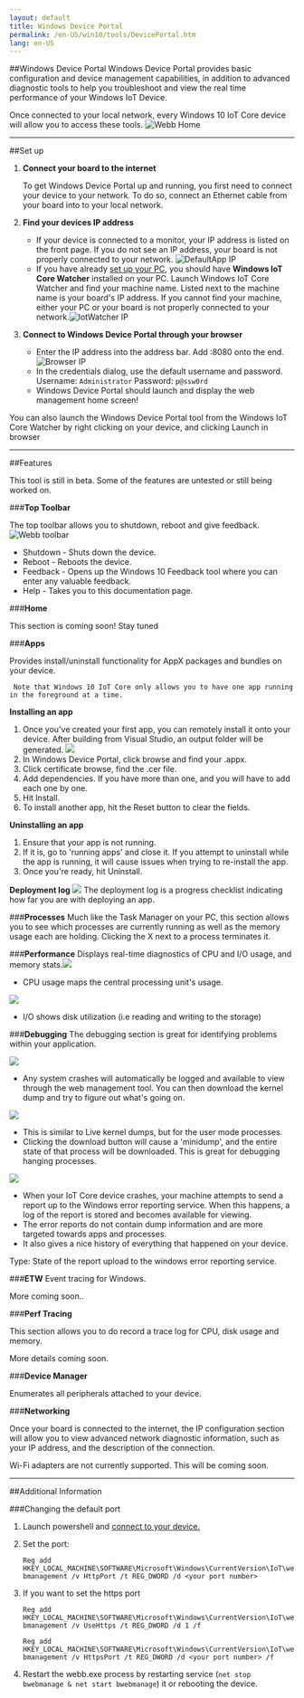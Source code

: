 ```yaml
---
layout: default
title: Windows Device Portal
permalink: /en-US/win10/tools/DevicePortal.htm
lang: en-US
---
```


<div class="container" markdown="1">

##Windows Device Portal
   Windows Device Portal provides basic configuration and device management capabilities, in addition to advanced diagnostic tools to help you troubleshoot and view the real time performance of your Windows IoT Device. 
   
   Once connected to your local network, every Windows 10 IoT Core device will allow you to access these tools.
![Webb Home]({{site.baseurl}}/images/deviceportal/deviceportal.png)

<hr>


##Set up
1. **Connect your board to the internet**

   To get Windows Device Portal up and running, you first need to connect your device to your network. To do so, connect an Ethernet cable from your board into to your local network.

2. **Find your devices IP address**
    * If your device is connected to a monitor, your IP address is listed on the front page. If you do not see an IP address, your board is not properly connected to your network. ![DefaultApp IP]({{site.baseurl}}/images/deviceportal/defaultapp_ip.png)
	* If you have already [set up your PC]({{site.baseurl}}/{{page.lang}}/win10/SetupPC.htm), you should have **Windows IoT Core Watcher** installed on your PC. Launch Windows IoT Core Watcher and find your machine name. Listed next to the machine name is your board's IP address. If you cannot find your machine, either your PC or your board is not properly connected to your network.![IotWatcher IP]({{site.baseurl}}/images/IoTCoreWatcher.PNG)

3. **Connect to Windows Device Portal through your browser**
    * Enter the IP address into the address bar. Add :8080 onto the end.![Browser IP]({{site.baseurl}}/images/deviceportal/browser_ip.png)
    * In the credentials dialog, use the default username and password. Username: `Administrator` Password: `p@ssw0rd`
    * Windows Device Portal should launch and display the web management home screen!

 You can also launch the Windows Device Portal tool from the Windows IoT Core Watcher by right clicking on your device, and clicking Launch in browser

<hr>
	






##Features

This tool is still in beta. Some of the features are untested or still being worked on.

###**Top Toolbar**
    
The top toolbar allows you to shutdown, reboot and give feedback.![Webb toolbar]({{site.baseurl}}/images/deviceportal/toolbar.png)

* Shutdown - Shuts down the device.
* Reboot - Reboots the device.
* Feedback - Opens up the Windows 10 Feedback tool where you can enter any valuable feedback.
* Help - Takes you to this documentation page.

###**Home**

This section is coming soon! Stay tuned

###**Apps**

Provides install/uninstall functionality for AppX packages and bundles on your device.

``` Note that Windows 10 IoT Core only allows you to have one app running in the foreground at a time.```

**Installing an app**

1.	Once you've created your first app, you can remotely install it onto your device. After building from Visual Studio, an output folder will be generated. <img class = "screen-snippet" src="{{site.baseurl}}/images/deviceportal/installapp0.png">	
2.	In Windows Device Portal, click browse and find your .appx.
3.	Click certificate browse, find the .cer file. 
4.	Add dependencies. If you have more than one, and you will have to add each one by one. 	
5.	Hit Install. 
6.	To install another app, hit the Reset button to clear the fields.


**Uninstalling an app**

1.	Ensure that your app is not running. 
2.	If it is, go to 'running apps' and close it. If you attempt to uninstall while the app is running, it will cause issues when trying to re-install the app. 
3.	Once you're ready, hit Uninstall.
    

**Deployment log**
    <img class="screen-snippet" src="{{site.baseurl}}/images/deviceportal/deploymentlog.png">
    The deployment log is a progress checklist indicating how far you are with deploying an app.

###**Processes**
Much like the Task Manager on your PC, this section allows you to see which processes are currently running as well as the memory usage each are holding.  Clicking the X next to a process terminates it.

###**Performance**
Displays real-time diagnostics of CPU and I/O usage, and memory stats.<img src="{{site.baseurl}}/images/deviceportal/iograph.png">

* CPU usage maps the central processing unit's usage.

<img src="{{site.baseurl}}/images/deviceportal/cpugraph.png">

* I/O shows disk utilization (i.e reading and writing to the storage)

###**Debugging**
The debugging section is great for identifying problems within your application.

<img src="{{site.baseurl}}/images/deviceportal/debug1.png">

* Any system crashes will automatically be logged and available to view through the web management tool.  You can then download the kernel dump and try to figure out what's going on.

<img src="{{site.baseurl}}/images/deviceportal/debug2.png">

* This is similar to Live kernel dumps, but for the user mode processes. 
* Clicking the download button will cause a 'minidump', and the entire state of that process will be downloaded. This is great for debugging hanging processes.

<img src="{{site.baseurl}}/images/deviceportal/debug3.png">

* When your IoT Core device crashes, your machine attempts to send a report up to the Windows error reporting service. When this happens, a log of the report is stored and becomes available for viewing.
* The error reports do not contain dump information and are more targeted towards apps and processes. 
* It also gives a nice history of everything that happened on your device. 

Type: State of the report upload to the windows error reporting service. 

###**ETW**
Event tracing for Windows.

More coming soon..

###**Perf Tracing**

This section allows you to do record a trace log for CPU, disk usage and memory. 

More details coming soon. 

###**Device Manager**

Enumerates all peripherals attached to your device.

###**Networking**

Once your board is connected to the internet, the IP configuration section will allow you to view advanced network diagnostic information, such as your IP address, and the description of the connection.

Wi-Fi adapters are not currently supported.  This will be coming soon.
<hr>


##Additional Information

###Changing the default port
1. Launch powershell and [connect to your device.]({{site.baseurl}}/{{page.lang}}/win10/samples/PowerShell.htm)
2. Set the port:

    `Reg add HKEY_LOCAL_MACHINE\SOFTWARE\Microsoft\Windows\CurrentVersion\IoT\webmanagement /v HttpPort /t REG_DWORD /d <your port number>`
	
3. If you want to set the https port

	`Reg add HKEY_LOCAL_MACHINE\SOFTWARE\Microsoft\Windows\CurrentVersion\IoT\webmanagement /v UseHttps /t REG_DWORD /d 1 /f`
	
	`Reg add HKEY_LOCAL_MACHINE\SOFTWARE\Microsoft\Windows\CurrentVersion\IoT\webmanagement /v HttpsPort /t REG_DWORD /d <your port number> /f`
	
3. Restart the webb.exe process by restarting service (```net stop bwebmanage & net start bwebmanage```) it or rebooting the device.




</div>
